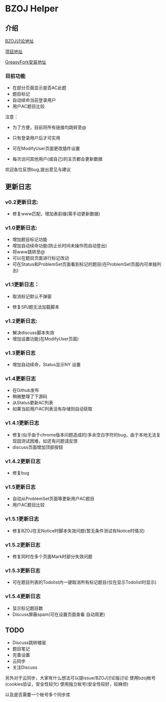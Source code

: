 # BZOJ Helper

## 介绍

[BZOJ讨论地址](https://lydsy.com/JudgeOnline/wttl/thread.php?tid=6676)

[项目地址](https://github.com/ranwen/BZOJHelper)

[GreasyFork安装地址](https://greasyfork.org/zh-CN/scripts/372181-bzoj-helper)

### 目前功能

- 在部分页面显示是否AC此题
- 题目标记
- 自动续命当前登录用户
- 用户AC题目比较

注意：

- 为了方便，目前将所有链接均跳转至@
- 只有登录用户后才可实用
- 可在ModifyUser页面更改插件设置

- 每次访问其他用户(或自己)的主页都会更新数据



欢迎各位反馈bug,提出意见与建议



## 更新日志

### v0.2更新日志:
- 修复www匹配，增加表前缀(需手动更新数据)

### v1.0更新日志:
- 增加题目标记功能
- 增加自动续命功能(防止长时间未操作而自动登出)
- 将www跳转至@
- 可以在题目页面进行标记改动
- 可在Status和ProblemSet页面看到标记的题目(在ProblemSet页面内可单独列出)

### v1.1更新日志：
- 取消标记默认不弹窗

- 修复SPJ题无法加载脚本

### v1.2更新日志:
- 解决discuss脚本失效
- 增加设置功能(在ModifyUser页面)

### v1.3更新日志
- 增加自动续命，Status显示NY 设置

### v1.4更新日志

- 在Github发布
- 稍微整理了下源码
- 从Status更新AC列表
- 如果当前用户AC列表没有存储则自动获取

### v1.4.1更新日志

- 修复(似乎由于chrome版本问题造成的)多余空白字符的bug，由于本地无法复现固测试困难，如还有问题请反馈
- discuss页面增加顶部按钮

### v1.4.2更新日志

- 修复bug

### v1.5更新日志

- 自动从ProblemSet页面等更新用户AC题目
- 用户AC题目比较

### v1.5.1更新日志

- 修复BZOJ在无Notice时脚本失效问题(暂无条件测试有Notice时情况)

### v1.5.2更新日志

- 修复同时在多个页面Mark时部分失效问题

### v1.5.3更新日志

- 可在题目列表的Todolist内一键取消所有标记题目(仅在显示Todolist时显示)

### v1.5.4更新日志

- 显示标记题目数
- Discuss屏蔽spam(可在设置页面查看 自动周更)

## TODO
- Discuss跳转楼层
- 题目笔记
- 完善设置
- 云同步
- 关注Discuss





另外对于云同步，大家有什么想法可以提issue/BZOJ讨论版讨论
使用bzoj帐号(cookies验证，安全性较欠)
使用独立帐号(安全性较好，较麻烦)


以及是否需要一个帐号多个同步库